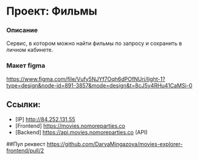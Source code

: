 # Проект: Фильмы
### Описание
Сервис, в котором можно найти фильмы по запросу и сохранить в личном кабинете.

### Макет figma
https://www.figma.com/file/Vufy5NJYf7Oqh6dPOfNUrj/light-1?type=design&node-id=891-3857&mode=design&t=8cJ5y4RHu41CaMSj-0

## Ссылки:
- [IP] http://84.252.131.55
- [Frontend]  https://movies.nomoreparties.co
- [Backend]  https://api.movies.nomoreparties.co (API)

##Пул реквест
https://github.com/DaryaMingazova/movies-explorer-frontend/pull/2

